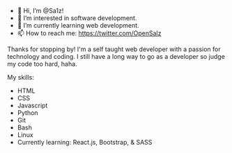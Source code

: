 - 👋 Hi, I’m @Sa1z!
- 👀 I’m interested in software development.
- 🌱 I’m currently learning web development.
- 📫 How to reach me: https://twitter.com/OpenSalz

Thanks for stopping by! I'm a self taught web developer with a passion for technology and coding. I still have a long way to go as a developer so judge my code too hard, haha.

My skills:

- HTML
- CSS
- Javascript
- Python
- Git
- Bash
- Linux
- Currently learning: React.js, Bootstrap, & SASS
